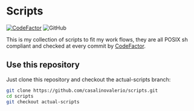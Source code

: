 # Scripts

[![CodeFactor](https://www.codefactor.io/repository/github/casalinovalerio/scripts/badge)](https://www.codefactor.io/repository/github/casalinovalerio/scripts)
![GitHub](https://img.shields.io/github/license/casalinovalerio/scripts)

This is my collection of scripts to fit my work flows, they are all POSIX sh compliant and checked at every commit by [CodeFactor](https://www.codefactor.io/).

## Use this repository

Just clone this repository and checkout the actual-scripts branch:

```bash
git clone https://github.com/casalinovalerio/scripts.git
cd scripts
git checkout actual-scripts
```

